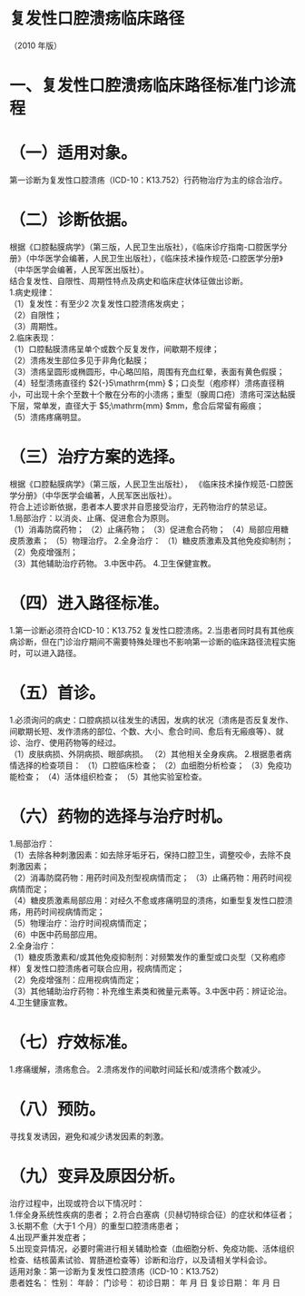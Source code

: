 # 复发性口腔溃疡临床路径  
（2010 年版）  
# 一、复发性口腔溃疡临床路径标准门诊流程  
# （一）适用对象。  
第一诊断为复发性口腔溃疡（ICD-10：K13.752）行药物治疗为主的综合治疗。  
# （二）诊断依据。  
根据《口腔黏膜病学》（第三版，人民卫生出版社），《临床诊疗指南-口腔医学分册》（中华医学会编著，人民卫生出版社），《临床技术操作规范-口腔医学分册》（中华医学会编著，人民军医出版社）。  
结合复发性、自限性、周期性特点及病史和临床症状体征做出诊断。  
1.病史规律：  
（1）复发性：有至少2 次复发性口腔溃疡发病史；  
（2）自限性；  
（3）周期性。  
2.临床表现：  
（1）口腔黏膜溃疡呈单个或数个反复发作，间歇期不规律；  
（2）溃疡发生部位多见于非角化黏膜；  
（3）溃疡呈圆形或椭圆形，中心略凹陷，周围有充血红晕，表面有黄色假膜；  
（4）轻型溃疡直径约 $2{-}5\mathrm{mm} $；口炎型（疱疹样）溃疡直径稍小，可出现十余个至数十个散在分布的小溃疡；重型（腺周口疮）溃疡可深达黏膜下层，常单发，直径大于 $5\;\mathrm{mm} $mm，愈合后常留有瘢痕；  
（5）溃疡疼痛明显。  
# （三）治疗方案的选择。  
根据《口腔黏膜病学》（第三版，人民卫生出版社）， 《临床技术操作规范-口腔医学分册》（中华医学会编著，人民军医出版社）。  
符合上述诊断依据，患者本人要求并自愿接受治疗，无药物治疗的禁忌证。  
1.局部治疗：以消炎、止痛、促进愈合为原则。  
（1）消毒防腐药物； （2）止痛药物； （3）促进愈合药物； （4）局部应用糖皮质激素； （5）物理治疗。 2.全身治疗： （1）糖皮质激素及其他免疫抑制剂； （2）免疫增强剂；  
（3）其他辅助治疗药物。 3.中医中药。 4.卫生保健宣教。  
# （四）进入路径标准。  
1.第一诊断必须符合ICD-10：K13.752 复发性口腔溃疡。2.当患者同时具有其他疾病诊断，但在门诊治疗期间不需要特殊处理也不影响第一诊断的临床路径流程实施时，可以进入路径。  
# （五）首诊。  
1.必须询问的病史：口腔病损以往发生的诱因，发病的状况（溃疡是否反复发作、间歇期长短、发作溃疡的部位、个数、大小、愈合时间、愈后有无瘢痕等）、就诊、治疗、使用药物等的经过。  
（1）皮肤病损、外阴病损、眼部病损。 （2）其他相关全身疾病。 2.根据患者病情选择的检查项目： （1）口腔临床检查； （2）血细胞分析检查； （3）免疫功能检查； （4）活体组织检查； （5）其他实验室检查。  
# （六）药物的选择与治疗时机。  
1.局部治疗：  
（1）去除各种刺激因素：如去除牙垢牙石，保持口腔卫生，调整咬，去除不良刺激因素；  
（2）消毒防腐药物：用药时间及剂型视病情而定； （3）止痛药物：用药时间视病情而定；  
（4）糖皮质激素局部应用：对经久不愈或疼痛明显的溃疡，如重型复发性口腔溃疡，用药时间视病情而定；  
（5）物理治疗：治疗时间视病情而定；  
（6）中医中药局部应用。  
2.全身治疗：  
（1）糖皮质激素和/或其他免疫抑制剂：对频繁发作的重型或口炎型（又称疱疹样）复发性口腔溃疡者可联合应用，视病情而定；  
（2）免疫增强剂：应用视病情而定；  
（3）其他辅助治疗药物：补充维生素类和微量元素等。3.中医中药：辨证论治。 4.卫生健康宣教。  
# （七）疗效标准。  
1.疼痛缓解，溃疡愈合。 2.溃疡发作的间歇时间延长和/或溃疡个数减少。  
# （八）预防。  
寻找复发诱因，避免和减少诱发因素的刺激。  
# （九）变异及原因分析。  
治疗过程中，出现或符合以下情况时：  
1.伴全身系统性疾病的患者； 2.符合白塞病（贝赫切特综合征）的症状和体征者； 3.长期不愈（大于1 个月）的重型口腔溃疡患者；  
4.出现严重并发症者；  
5.出现变异情况，必要时需进行相关辅助检查（血细胞分析、免疫功能、活体组织检查、结核菌素试验、胃肠道检查等）诊断和治疗，以及请相关学科会诊。  
适用对象：第一诊断为复发性口腔溃疡（ICD-10：K13.752）  
患者姓名：           性别：    年龄：    门诊号：              初诊日期：   年  月  日       复诊日期：   年  月  日  
